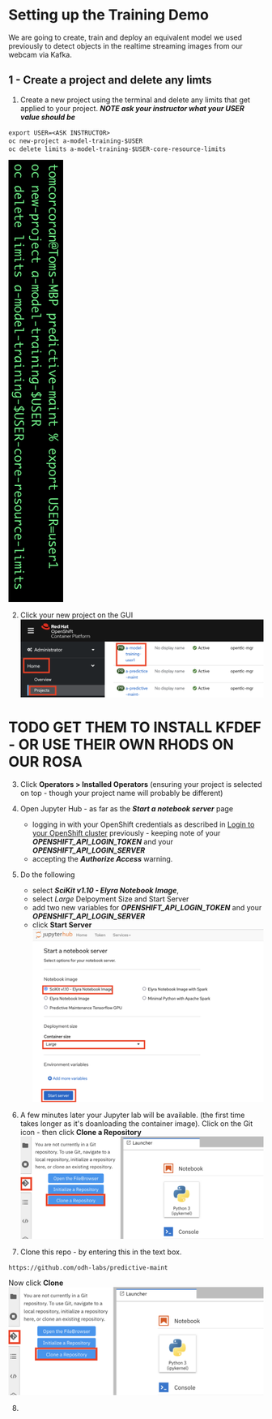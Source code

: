 # Setting up the Training Demo

We are going to create, train and deploy an equivalent model we used previously to detect objects in the realtime streaming images from our webcam via Kafka.

## 1 - Create a project and delete any limts

1. Create a new project using the terminal and delete any limits that get applied to your project. 
***NOTE ask your instructor what your USER value should be***
```
export USER=<ASK INSTRUCTOR>
oc new-project a-model-training-$USER
oc delete limits a-model-training-$USER-core-resource-limits
```
![images/5-model-training-setup/image1.png](images/5-model-training-setup/image1.png)

2. Click your new project on the GUI
![images/5-model-training-setup/image2.png](images/5-model-training-setup/image2.png)

# TODO GET THEM TO INSTALL KFDEF - OR USE THEIR OWN RHODS ON OUR ROSA

3. Click **Operators > Installed Operators** (ensuring your project is selected on top - though your project name will probably be different)




4. Open Jupyter Hub - as far as the ***Start a notebook server*** page
   - logging in with your OpenShift credentials as described in [Login to your OpenShift cluster](https://github.com/odh-labs/predictive-maint/blob/main/docs/image-detection-inference-demo-setup.md#login-to-your-openshift-cluster)  previously - keeping note of your ***OPENSHIFT_API_LOGIN_TOKEN*** and your ***OPENSHIFT_API_LOGIN_SERVER***
    - accepting the ***Authorize Access*** warning.


5. Do the following  
   - select ***SciKit v1.10 - Elyra Notebook Image***, 
   - select *Large* Delpoyment Size and Start Server
   - add two new variables for ***OPENSHIFT_API_LOGIN_TOKEN*** and your ***OPENSHIFT_API_LOGIN_SERVER***
   - click **Start Server**
![images/5-model-training-setup/image3.png](images/5-model-training-setup/image3.png)


1. A few minutes later your Jupyter lab will be available. (the first time takes longer as it's doanloading the container image). Click on the Git icon - then click **Clone a Repository**
![images/5-model-training-setup/image4.png](images/5-model-training-setup/image4.png)

7. Clone this repo - by entering this in the text box.
```
https://github.com/odh-labs/predictive-maint
```
Now click **Clone**
![images/5-model-training-setup/image4.png](images/5-model-training-setup/image4.png)

8. 


